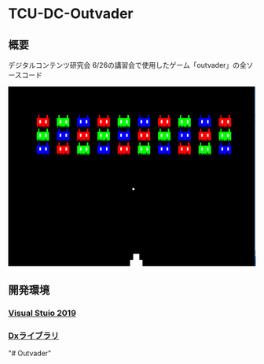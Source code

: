 # TCU-DC-Outvader

## 概要
デジタルコンテンツ研究会 6/26の講習会で使用したゲーム「outvader」の全ソースコード  

![プレイ中の画像](https://github.com/SoraY677/TCU-DC-Outvader/blob/master/%E3%83%97%E3%83%AC%E3%82%A4%E7%94%BB%E9%9D%A2.PNG?raw=true "プレイ画像")

## 開発環境
### [Visual Stuio 2019](https://visualstudio.microsoft.com/ja/downloads/)
### [Dxライブラリ](https://dxlib.xsrv.jp/)
"# Outvader" 
